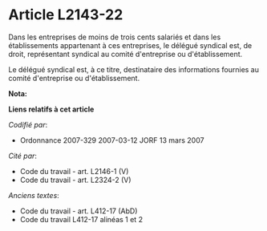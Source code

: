 # Article L2143-22

Dans les entreprises de moins de trois cents salariés et dans les établissements appartenant à ces entreprises, le délégué
syndical est, de droit, représentant syndical au comité d'entreprise ou d'établissement.

Le délégué syndical est, à ce titre, destinataire des informations fournies au comité d'entreprise ou d'établissement.

**Nota:**



**Liens relatifs à cet article**

_Codifié par_:

  - Ordonnance 2007-329 2007-03-12 JORF 13 mars 2007

_Cité par_:

  - Code du travail - art. L2146-1 (V)
  - Code du travail - art. L2324-2 (V)

_Anciens textes_:

  - Code du travail - art. L412-17 (AbD)
  - Code du travail L412-17 alinéas 1 et 2
